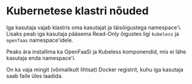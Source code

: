 # Kubernetese klastri nõuded

Iga kasutaja vajab klastris oma kasutajat ja täisõigustega namespace'i.
Lisaks peab iga kasutaja pääsema Read-Only õigustes ligi `kubeless` ja `openfaas` namespace'idele.

Peaks ära installima ka OpenFaaSi ja Kubeless komponendid, mis ei lähe kasutaja enda namespace'i.

On ka vaja mingit (võimalikult lihtsat) Docker registrit, kuhu iga kasutaja saab faile üles laadida.
